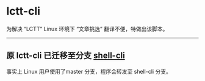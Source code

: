 # lctt-cli


为解决 “LCTT” Linux 环境下 “文章挑选” 翻译不便，特做出该脚本。

---------------

## 原 lctt-cli 已迁移至分支 [shell-cli](https://github.com/LCTT/lctt-cli/tree/shell-cli)

事实上 Linux 用户使用了master 分支，程序会转发至 shell-cli 分支。
